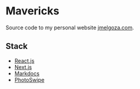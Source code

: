 # Mavericks

Source code to my personal website [jmelgoza.com](https://www.jmelgoza.com/).

## Stack

- [React.js](https://react.dev/)
- [Next.js](https://nextjs.org/)
- [Markdocs](https://markdoc.dev/)
- [PhotoSwipe](https://photoswipe.com/)
